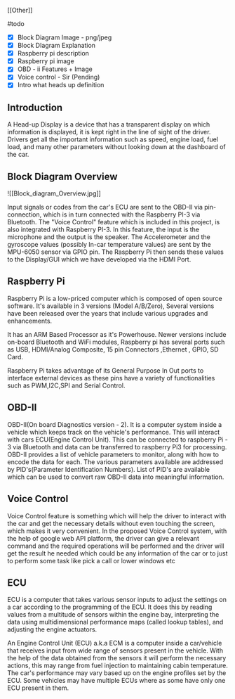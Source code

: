[[Other]]

#todo 
- [x] Block Diagram Image - png/jpeg
- [x] Block DIagram Explanation
- [x] Raspberry pi  description 
- [x] Raspberry pi image 
- [x] OBD - ii Features + Image 
- [x] Voice control - Sir (Pending)
- [x] Intro what heads up definition

## Introduction 
A Head-up Display is a device that has a transparent display on which information is displayed, it is kept right in the line of sight of the driver. Drivers get all the important information such as speed, engine load, fuel load, and many other parameters without looking down at the dashboard of the car.

## Block Diagram Overview
![[Block_diagram_Overview.jpg]]

Input signals or codes from the car's ECU are sent to the OBD-II via pin-connection, which is in turn connected with the Raspberry PI-3 via Bluetooth. The "Voice Control" feature which is included in this project, is also integrated with Raspberry PI-3. In this feature, the input is the microphone and the output is the speaker. The Accelerometer and the gyroscope values (possibly In-car temperature values) are sent by the MPU-6050 sensor via GPIO pin. The Raspberry Pi then sends these values to the Display/GUI which we have developed via the HDMI Port.

## Raspberry Pi
Raspberry Pi is a low-priced computer which is composed of open source software. It's available in 3 versions (Model A/B/Zero), Several versions have been released over the years that include various upgrades and enhancements. 

It has an ARM Based Processor as it's Powerhouse. Newer versions include on-board Bluetooth and WiFi modules, Raspberry pi has several ports such as USB, HDMI/Analog Composite, 15 pin Connectors ,Ethernet , GPIO, SD Card.

 Raspberry Pi takes advantage of its General Purpose In Out ports to interface external devices as these pins have a variety of functionalities such as PWM,I2C,SPI and Serial Control. 

## OBD-II 
OBD-II(On board Diagnostics version - 2). It is a computer system inside a vehicle which keeps track on the vehicle's performance. This will interact with cars ECU(Engine Control Unit). This can
be connected to raspberry Pi - 3 via Bluetooth and data can be transferred to raspberry Pi3 for processing. OBD-II provides a list of vehicle parameters to monitor, along with how to encode the data for each. The various parameters available are addressed by PID's(Parameter Identification Numbers). List of PID's are available which can be used to convert raw OBD-II data into meaningful information.

## Voice Control 
 Voice Control feature is something which will help the driver to interact with the car and get the necessary details without even touching the screen, which makes it very convenient. In the proposed Voice Control system, with the help of google web API platform, the driver can give a relevant command and the required operations will be performed and the driver will get the result he needed which could be any information of the  car or to just to perform some task like pick a call or lower windows etc 
 
 ## ECU   
 ECU is a computer that takes various sensor inputs to adjust the settings on a car according to the programming of the ECU.
 It does this by reading values from a multitude of sensors within the engine bay, interpreting the data using multidimensional performance maps (called lookup tables), and adjusting the engine actuators.
 
 An Engine Control Unit (ECU) a.k.a ECM is a computer inside a car/vehicle that receives input from wide range of sensors present in the vehicle. With the help of the data obtained from the sensors it will perform the necessary actions, this may range from fuel injection to maintaining cabin temperature. The car's performance may vary based up on the engine profiles set by the ECU. Some vehicles may have multiple ECUs where as some have only one ECU present in them. 
 
 